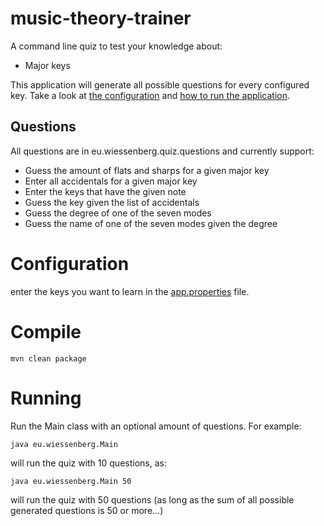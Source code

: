 # music-theory-trainer

A command line quiz to test your knowledge about:
* Major keys

This application will generate all possible questions for every configured key. Take a look at [the configuration](#configuration) and [how to run the application](#running).

## Questions
All questions are in eu.wiessenberg.quiz.questions and currently support:

* Guess the amount of flats and sharps for a given major key
* Enter all accidentals for a given major key
* Enter the keys that have the given note
* Guess the key given the list of accidentals
* Guess the degree of one of the seven modes
* Guess the name of one of the seven modes given the degree

# <a name="configuration">Configuration
enter the keys you want to learn in the [app.properties](src/test/resources/app.properties) file.  

# Compile
`
mvn clean package
`

# <a name="running">Running
Run the Main class with an optional amount of questions. For example:

`
java eu.wiessenberg.Main
`

will run the quiz with 10 questions, as:

`
java eu.wiessenberg.Main 50
`

will run the quiz with 50 questions (as long as the sum of all possible generated questions is 50 or more...)

